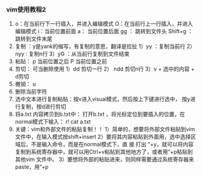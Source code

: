 ### vim使用教程2

1. 	o：在当前行下一行插入，并进入编辑模式
    	O：在当前行上一行插入，并进入编辑模式
    	i：当前位置前面
    	a： 当前位置后面
    	gg           ： 跳转到文件头
       Shift+g   ： 跳转到文件末尾
2. 	复制 ：y是yank的缩写，有复制的意思，翻译是拉扯
    1）yy ：复制当前行
    	2） nyy : 复制n行
    	3）yG ：从当前行复制到文件结束
3. 	粘贴：
    p 当前位置之后   P 当前位置之前
4. 	剪切：   可当删除使用
  1）dd 剪切一行
  2） ndd 剪切n行
  3）v + 选中的内容 + d剪切
5. 	撤销： u
6. 	删除当前字符
7. 	选中文本进行复制粘贴：按v进入visual模式，然后按上下键进行选中，
  按y进行复制，按d进行剪切
8. 	将a.txt 内容拷贝到b.txt中：
  打开b.txt ，将光标定位到要插入的位置，在normal模式下输入：
  r! cat a.txt
9. 	关键：vim和外部文件的粘贴复制！！
  1）简单的，想要将外部文件粘贴到vim文件中，在输入模式按shift+insert
  2）要将其内容粘贴到外面用，选中选择区域后，不是输入命令，而是在normal模式下，直 接 打出 “+y，就可以将内容复制到系统寄存器中，就可以用Ctrl+v粘贴到其他地方了，或者用“+p粘贴到其他vim 文件中。
  3）要想将外部的粘贴进来，则同样需要通过系统寄存器来paste，用”+p
